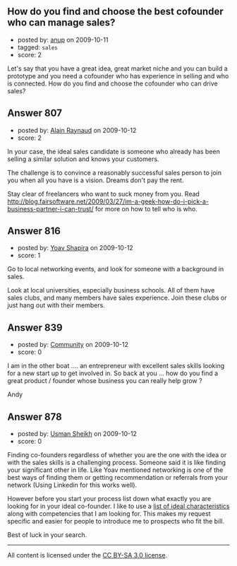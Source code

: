 ## How do you find and choose the best cofounder who can manage sales?

- posted by: [anup](https://stackexchange.com/users/-1/475-anup) on 2009-10-11
- tagged: `sales`
- score: 2

Let's say that you have a great idea, great market niche and you can build a prototype and you need a cofounder who has experience in selling and who is connected. How do you find and choose the cofounder who can drive sales? 


## Answer 807

- posted by: [Alain Raynaud](https://stackexchange.com/users/-1/502-alain-raynaud) on 2009-10-12
- score: 2

In your case, the ideal sales candidate is someone who already has been selling a similar solution and knows your customers.

The challenge is to convince a reasonably successful sales person to join you when all you have is a vision. Dreams don't pay the rent.

Stay clear of freelancers who want to suck money from you. Read http://blog.fairsoftware.net/2009/03/27/im-a-geek-how-do-i-pick-a-business-partner-i-can-trust/ for more on how to tell who is who.



## Answer 816

- posted by: [Yoav Shapira](https://stackexchange.com/users/-1/310-yoav-shapira) on 2009-10-12
- score: 1

Go to local networking events, and look for someone with a background in sales.

Look at local universities, especially business schools.  All of them have sales clubs, and many members have sales experience.  Join these clubs or just hang out with their members.



## Answer 839

- posted by: [Community](https://stackexchange.com/users/-1/-1-community) on 2009-10-12
- score: 0

I am in the other boat .... an entrepreneur with excellent sales skills looking for a new start up to get involved in. So back at you ... how do you find a great product / founder whose business you can really help grow ?

Andy


## Answer 878

- posted by: [Usman Sheikh](https://stackexchange.com/users/-1/392-usman-sheikh) on 2009-10-12
- score: 0

<p>Finding co-founders regardless of whether you are the one with the idea or with the sales skills is a challenging process. Someone said it is like finding your significant other in life. Like Yoav mentioned networking is one of the best ways of finding them or getting recommendation or referrals from your network (Using Linkedin for this works well). </p>

<p>However before you start your process list down what exactly you are looking for in your ideal co-founder. I like to use a <a href="http://www.usmansheikh.com/partnership/8-characteristics-of-ideal-business-partners" rel="nofollow">list of ideal characteristics</a> along with competencies that I am looking for. This makes my request specific and easier for people to introduce me to prospects who fit the bill.</p>

<p>Best of luck in your search.</p>




---

All content is licensed under the [CC BY-SA 3.0 license](https://creativecommons.org/licenses/by-sa/3.0/).
